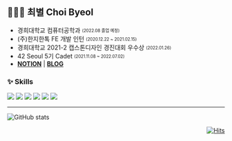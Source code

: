 ## 👩🏻‍💻 최별  Choi Byeol
- 경희대학교 컴퓨터공학과 <sub><sup>(2022.08 졸업 예정)</sup></sub>
- (주)한지한톡 FE 개발 인턴 <sub><sup>(2020.12.22 ~ 2021.02.15)</sup></sub>
- 경희대학교 2021-2 캡스톤디자인 경진대회 우수상 <sub><sup>(2022.01.26)</sup></sub>
- 42 Seoul 5기 Cadet <sub><sup>(2021.11.08 ~ 2022.07.02)</sup></sub>
- **[NOTION](https://choibyeol.notion.site/7775a4b1bd914aa29596a2619ae8f0e4)** | **[BLOG](https://velog.io/@choibyeol)**

### ✨ Skills 
<img src ="https://img.shields.io/badge/HTML5-E34F26.svg?&style=for-the-badge&logo=HTML5&logoColor=white"/> <img src ="https://img.shields.io/badge/CSS3-1572B6.svg?&style=for-the-badge&logo=CSS3&logoColor=white"/> <img src ="https://img.shields.io/badge/JavaScript-F7DF1E.svg?&style=for-the-badge&logo=JavaScript&logoColor=white"/> <img src ="https://img.shields.io/badge/React-61DAFB.svg?&style=for-the-badge&logo=React&logoColor=white"/> <img src ="https://img.shields.io/badge/Vue-4FC08D.svg?&style=for-the-badge&logo=Vue.js&logoColor=white"/> <img src ="https://img.shields.io/badge/Python-3776AB.svg?&style=for-the-badge&logo=Python&logoColor=white"/>

<!--
### 🌱 I'm currently learning ...   
<img src ="https://img.shields.io/badge/42Seoul-000000.svg?&style=for-the-badge&logo=42&logoColor=white"/> <img src ="https://img.shields.io/badge/NestJS-E0234E.svg?&style=for-the-badge&logo=NestJS&logoColor=white"/> <img src ="https://img.shields.io/badge/Nuxt.JS-00DC82.svg?&style=for-the-badge&logo=Nuxt.JS&logoColor=white"/>
-->

---

![GitHub stats](https://github-readme-stats.vercel.app/api?username=choibyeol&show_icons=true&count_private=true)
<br>

<div align="right"
     
[![Hits](https://hits.seeyoufarm.com/api/count/incr/badge.svg?url=https%3A%2F%2Fgithub.com%2Fchoibyeol&count_bg=%2379C83D&title_bg=%23555555&icon=&icon_color=%23E7E7E7&title=hits&edge_flat=false)](https://hits.seeyoufarm.com)

</div>

<!--
![Profile views](https://gpvc.arturio.dev/choibyeol)

Custom badge 만들기: shields.io
아이콘: https://simpleicons.org/
<img src ="https://img.shields.io/badge/기술명-원하는색상코드.svg?&style=for-the-badge&logo=로고명&logoColor=로고색상"/>

- 🔭 I’m currently working on ...
- 🌱 I’m currently learning ...
- 👯 I’m looking to collaborate on ...
- 🤔 I’m looking for help with ...
- 💬 Ask me about ...
- 📫 How to reach me: ...
- 😄 Pronouns: ...
- ⚡ Fun fact: ...
-->
